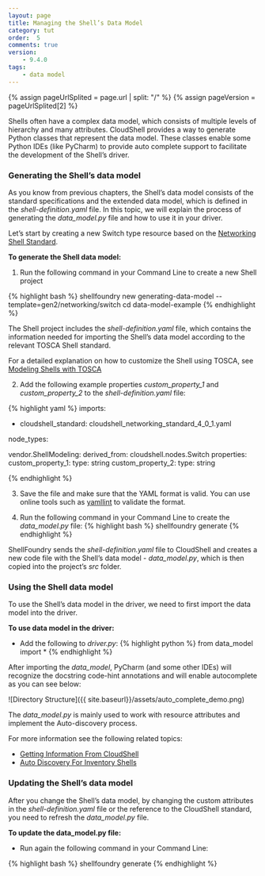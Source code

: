 ```yaml
---
layout: page
title: Managing the Shell’s Data Model
category: tut
order:  5
comments: true
version:
    - 9.4.0
tags:
    - data model
---
```


{% assign pageUrlSplited = page.url | split: "/" %}
{% assign pageVersion = pageUrlSplited[2] %}

Shells often have a complex data model, which consists of multiple levels of hierarchy and many attributes. CloudShell provides a way to generate Python classes that represent the data model. These classes enable some Python IDEs (like PyCharm) to provide auto complete support to facilitate the development of the Shell’s driver.

### Generating the Shell’s data model
As you know from previous chapters, the Shell’s data model consists of the standard specifications and the extended data model, which is defined in the _shell-definition.yaml_ file. In this topic, we will explain the process of generating the _data_model.py_ file and how to use it in your driver.

Let’s start by creating a new Switch type resource based on the [Networking Shell Standard](https://github.com/QualiSystems/cloudshell-standards/blob/master/Documentation/networking_standard.md).

**To generate the Shell data model:**

1) Run the following command in your Command Line to create a new Shell project

{% highlight bash %}
shellfoundry new generating-data-model --template=gen2/networking/switch
cd data-model-example
{% endhighlight %}

The Shell project includes the _shell-definition.yaml_ file, which contains the information needed for importing the Shell’s data model according to the relevant TOSCA Shell standard.

For a detailed explanation on how to customize the Shell using TOSCA, see [Modeling Shells with TOSCA]({{site.baseurl}}/shells/{{pageVersion}}/modeling-the-shell.html)

2) Add the following example properties _custom_property_1_ and _custom_property_2_ to the  _shell-definition.yaml_ file:

{% highlight yaml %}
imports:
  - cloudshell_standard: cloudshell_networking_standard_4_0_1.yaml

node_types:

  vendor.ShellModeling:
    derived_from: cloudshell.nodes.Switch
    properties:
      custom_property_1:
        type: string
      custom_property_2:
        type: string

{% endhighlight %}


3) Save the file and make sure that the YAML format is valid. You can use online tools such as [yamllint](http://www.yamllint.com/) to validate the format.


4) Run the following command in your Command Line to create the _data_model.py_ file:
{% highlight bash %}
shellfoundry generate
{% endhighlight %}

ShellFoundry sends the _shell-definition.yaml_ file to CloudShell and creates a new code file with the Shell’s data model - _data_model.py_, which is then copied into the project’s _src_ folder.


### Using the Shell data model
To use the Shell’s data model in the driver, we need to first import the data model into the driver.

**To use data model in the driver:**
* Add the following to _driver.py_:
{% highlight python %}
from data_model import *
{% endhighlight %}

After importing the _data_model_, PyCharm (and some other IDEs) will recognize the docstring code-hint annotations and will enable autocomplete as you can see below:

![Directory Structure]({{ site.baseurl}}/assets/auto_complete_demo.png)

The _data_model.py_ is mainly used to work with resource attributes and implement the Auto-discovery process.

For more information see the following related topics:

* [Getting Information From CloudShell]({{site.baseurl}}/shells/{{pageVersion}}/getting-information-from-cloudshell.html)
* [Auto Discovery For Inventory Shells]({{site.baseurl}}/shells/{{pageVersion}}/implementing-discovery-for-inventory-shells.html)


### Updating the Shell’s data model
After you change the Shell’s data model, by changing the custom attributes in the _shell-definition.yaml_ file or the reference to the CloudShell standard, you need to refresh the _data_model.py_ file.

**To update the data_model.py file:**
* Run again the following command in your Command Line:

{% highlight bash %}
shellfoundry generate
{% endhighlight %}


